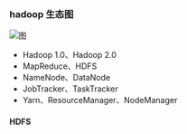 ### hadoop 生态图

![图](https://www.yiibai.com/uploads/allimg/201509/1-1509130T21H15.png)

- Hadoop 1.0、Hadoop 2.0
- MapReduce、HDFS
- NameNode、DataNode
- JobTracker、TaskTracker
- Yarn、ResourceManager、NodeManager

#### HDFS





